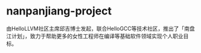 # nanpanjiang-project
由HelloLLVM社区主席邱吉博士发起，联合HelloGCC等技术社区，推出了「南盘江计划」，致力于帮助更多的女性工程师在编译等基础软件领域实现个人职业目标。
